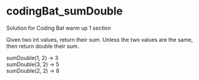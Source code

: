 # codingBat_sumDouble
Solution for Coding Bat warm up 1 section

Given two int values, return their sum. Unless the two values are the same, then return double their sum.<br>

sumDouble(1, 2) → 3 <br>
sumDouble(3, 2) → 5 <br>
sumDouble(2, 2) → 8 <br>
